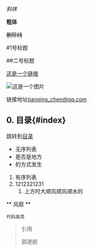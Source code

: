 *斜体*

**粗体**

~~删除线~~

#1号标题

##二号标题

[这是一个链接](http://.github.com)


![这是一个图片](C:\Users\Administrator\Desktop\捕获.JPG)

链接地址<tianqing_chen@qq.com>

## 0. 目录{#index}

跳转到[目录](#index)

- 无序列表
- 是否是地方
- 的方式发生

1. 有序列表
2. 1212321231
	1. 上方时大顺风顺风顺水的

**	风扇 **

	代码高亮
>引用
>
>郭德纲
